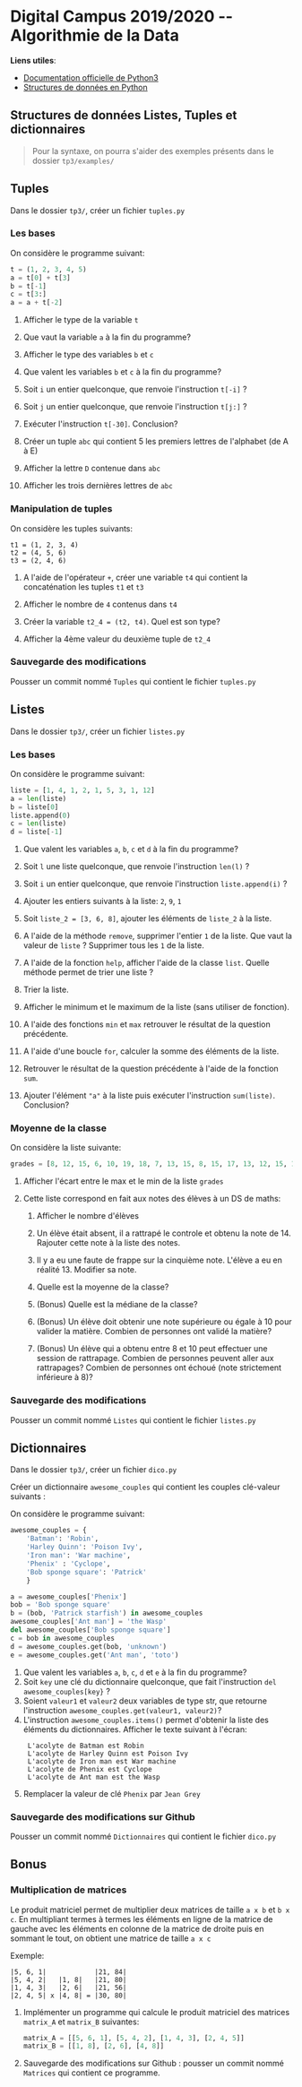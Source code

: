 # Digital Campus 2019/2020 -- Algorithmie de la Data

**Liens utiles**:

* [Documentation officielle de Python3](https://docs.python.org/fr/3)
* [Structures de données en Python](https://docs.python.org/fr/3.7/tutorial/datastructures.html#)

## Structures de données Listes, Tuples et dictionnaires

> Pour la syntaxe, on pourra s'aider des exemples présents dans le dossier `tp3/examples/`

## Tuples

Dans le dossier `tp3/`, créer un fichier `tuples.py`

### Les bases

On considère le programme suivant:

```python
t = (1, 2, 3, 4, 5)
a = t[0] + t[3]
b = t[-1]
c = t[3:]
a = a + t[-2]
```

1. Afficher le type de la variable `t`

2. Que vaut la variable `a` à la fin du programme?

3. Afficher le type des variables `b` et `c`

4. Que valent les variables `b` et `c` à la fin du programme?

5. Soit `i` un entier quelconque, que renvoie l'instruction `t[-i]` ?

6. Soit `j` un entier quelconque, que renvoie l'instruction `t[j:]` ?

7. Exécuter l'instruction `t[-30]`. Conclusion?

7. Créer un tuple `abc` qui contient 5 les premiers lettres de l'alphabet (de A à E)

8. Afficher la lettre `D` contenue dans `abc`

9. Afficher les trois dernières lettres de `abc`

### Manipulation de tuples

On considère les tuples suivants:

```
t1 = (1, 2, 3, 4)
t2 = (4, 5, 6)
t3 = (2, 4, 6)
```

1. A l'aide de l'opérateur `+`, créer une variable `t4` qui contient la concaténation les tuples `t1` et `t3`

2. Afficher le nombre de `4` contenus dans `t4`

3. Créer la variable `t2_4 = (t2, t4)`. Quel est son type?

4. Afficher la 4ème valeur du deuxième tuple de `t2_4`

### Sauvegarde des modifications

Pousser un commit nommé `Tuples` qui contient le fichier `tuples.py` 

## Listes

Dans le dossier `tp3/`, créer un fichier `listes.py`

### Les bases

On considère le programme suivant:

```python
liste = [1, 4, 1, 2, 1, 5, 3, 1, 12]
a = len(liste)
b = liste[0]
liste.append(0)
c = len(liste)
d = liste[-1]
```

1. Que valent les variables `a`, `b`, `c` et `d` à la fin du programme?

1. Soit `l` une liste quelconque, que renvoie l'instruction `len(l)` ?

1. Soit `i` un entier quelconque, que renvoie l'instruction `liste.append(i)` ?

1. Ajouter les entiers suivants à la liste:  `2`, `9`, `1`

1. Soit `liste_2 = [3, 6, 8]`, ajouter les éléments de `liste_2` à la liste.

1. A l'aide de la méthode `remove`, supprimer l'entier `1` de la liste. Que vaut la valeur de `liste` ? Supprimer tous les `1` de la liste.

1. A l'aide de la fonction `help`, afficher l'aide de la classe `list`. Quelle méthode permet de trier une liste ?

1. Trier la liste.

1. Afficher le minimum et le maximum de la liste (sans utiliser de fonction).

1. A l'aide des fonctions `min` et `max` retrouver le résultat de la question précédente.

1. A l'aide d'une boucle `for`, calculer la somme des éléments de la liste.

1. Retrouver le résultat de la question précédente à l'aide de la fonction `sum`.

1. Ajouter l'élément `"a"` à la liste puis exécuter l'instruction `sum(liste)`. Conclusion?

### Moyenne de la classe

On considère la liste suivante:
```python
grades = [8, 12, 15, 6, 10, 19, 18, 7, 13, 15, 8, 15, 17, 13, 12, 15, 16, 9, 10, 3, 19, 20, 15]
```

1. Afficher l'écart entre le max et le min de la liste `grades`

2. Cette liste correspond en fait aux notes des élèves à un DS de maths:

    1. Afficher le nombre d'élèves
    
    2. Un élève était absent, il a rattrapé le controle et obtenu la note de 14. Rajouter cette note à la liste des notes.
    
    3. Il y a eu une faute de frappe sur la cinquième note. L'élève a eu en réalité 13. Modifier sa note.
        
    4. Quelle est la moyenne de la classe?
    
    5. (Bonus) Quelle est la médiane de la classe?

    6. (Bonus) Un élève doit obtenir une note supérieure ou égale à 10 pour valider la matière. Combien de personnes ont validé la matière?
    
    7. (Bonus) Un élève qui a obtenu entre 8 et 10 peut effectuer une session de rattrapage. Combien de personnes peuvent aller aux rattrapages? Combien de personnes ont échoué (note strictement inférieure à 8)?

### Sauvegarde des modifications
Pousser un commit nommé `Listes` qui contient le fichier `listes.py` 


## Dictionnaires

Dans le dossier `tp3/`, créer un fichier `dico.py`

Créer un dictionnaire `awesome_couples` qui contient les couples clé-valeur suivants :

On considère le programme suivant:

```python
awesome_couples = {
    'Batman': 'Robin',
    'Harley Quinn': 'Poison Ivy',
    'Iron man': 'War machine',
    'Phenix' : 'Cyclope',
    'Bob sponge square': 'Patrick'
    }

a = awesome_couples['Phenix']
bob = 'Bob sponge square'
b = (bob, 'Patrick starfish') in awesome_couples
awesome_couples['Ant man'] = 'the Wasp'
del awesome_couples['Bob sponge square']
c = bob in awesome_couples
d = awesome_couples.get(bob, 'unknown')
e = awesome_couples.get('Ant man', 'toto')
```

1. Que valent les variables `a`, `b`, `c`, `d` et `e` à la fin du programme?
1. Soit `key` une clé du dictionnaire quelconque, que fait l'instruction `del awesome_couples[key}` ?
1. Soient `valeur1` et `valeur2` deux variables de type str, que retourne l'instruction `awesome_couples.get(valeur1, valeur2)`?
1. L'instruction `awesome_couples.items()` permet d'obtenir la liste des éléments du dictionnaires. Afficher le texte suivant à l'écran:
   ```
    L'acolyte de Batman est Robin
    L'acolyte de Harley Quinn est Poison Ivy
    L'acolyte de Iron man est War machine
    L'acolyte de Phenix est Cyclope
    L'acolyte de Ant man est the Wasp
   ```
1. Remplacer la valeur de clé `Phenix` par `Jean Grey`

### Sauvegarde des modifications sur Github
Pousser un commit nommé `Dictionnaires` qui contient le fichier `dico.py` 


## Bonus

### Multiplication de matrices

Le produit matriciel permet de multiplier deux matrices de taille `a x b` et `b x c`.
En multipliant termes à termes les éléments en ligne de la matrice de gauche avec les éléments en colonne de la matrice de droite puis en sommant le tout, on obtient une matrice de taille `a x c`

Exemple: 
```
|5, 6, 1|            |21, 84|
|5, 4, 2|   |1, 8|   |21, 80|
|1, 4, 3|   |2, 6|   |21, 56|
|2, 4, 5| x |4, 8| = |30, 80|
```

1. Implémenter un programme qui calcule le produit matriciel des matrices `matrix_A` et `matrix_B` suivantes:
    ```python
    matrix_A = [[5, 6, 1], [5, 4, 2], [1, 4, 3], [2, 4, 5]]
    matrix_B = [[1, 8], [2, 6], [4, 8]]
    ```

2. Sauvegarde des modifications sur Github : 
    pousser un commit nommé `Matrices` qui contient ce programme.
